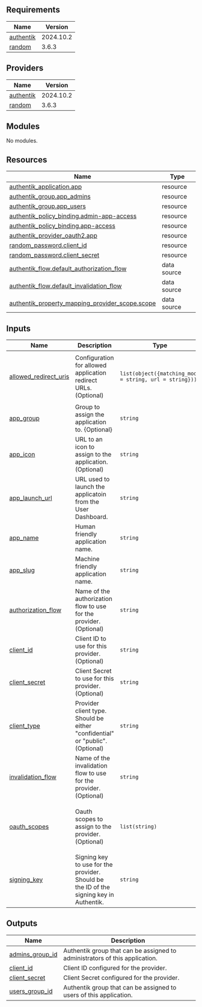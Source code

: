 ## Requirements

| Name | Version |
|------|---------|
| <a name="requirement_authentik"></a> [authentik](#requirement\_authentik) | 2024.10.2 |
| <a name="requirement_random"></a> [random](#requirement\_random) | 3.6.3 |

## Providers

| Name | Version |
|------|---------|
| <a name="provider_authentik"></a> [authentik](#provider\_authentik) | 2024.10.2 |
| <a name="provider_random"></a> [random](#provider\_random) | 3.6.3 |

## Modules

No modules.

## Resources

| Name | Type |
|------|------|
| [authentik_application.app](https://registry.terraform.io/providers/goauthentik/authentik/2024.10.2/docs/resources/application) | resource |
| [authentik_group.app_admins](https://registry.terraform.io/providers/goauthentik/authentik/2024.10.2/docs/resources/group) | resource |
| [authentik_group.app_users](https://registry.terraform.io/providers/goauthentik/authentik/2024.10.2/docs/resources/group) | resource |
| [authentik_policy_binding.admin-app-access](https://registry.terraform.io/providers/goauthentik/authentik/2024.10.2/docs/resources/policy_binding) | resource |
| [authentik_policy_binding.app-access](https://registry.terraform.io/providers/goauthentik/authentik/2024.10.2/docs/resources/policy_binding) | resource |
| [authentik_provider_oauth2.app](https://registry.terraform.io/providers/goauthentik/authentik/2024.10.2/docs/resources/provider_oauth2) | resource |
| [random_password.client_id](https://registry.terraform.io/providers/hashicorp/random/3.6.3/docs/resources/password) | resource |
| [random_password.client_secret](https://registry.terraform.io/providers/hashicorp/random/3.6.3/docs/resources/password) | resource |
| [authentik_flow.default_authorization_flow](https://registry.terraform.io/providers/goauthentik/authentik/2024.10.2/docs/data-sources/flow) | data source |
| [authentik_flow.default_invalidation_flow](https://registry.terraform.io/providers/goauthentik/authentik/2024.10.2/docs/data-sources/flow) | data source |
| [authentik_property_mapping_provider_scope.scope](https://registry.terraform.io/providers/goauthentik/authentik/2024.10.2/docs/data-sources/property_mapping_provider_scope) | data source |

## Inputs

| Name | Description | Type | Default | Required |
|------|-------------|------|---------|:--------:|
| <a name="input_allowed_redirect_uris"></a> [allowed\_redirect\_uris](#input\_allowed\_redirect\_uris) | Configuration for allowed application redirect URLs. (Optional) | `list(object({matching_mode = string, url = string}))` | <pre>[<br/>  {<br/>    "matching_mode": "regex",<br/>    "url": "https://.*.billv.ca/.*"<br/>  }<br/>]</pre> | no |
| <a name="input_app_group"></a> [app\_group](#input\_app\_group) | Group to assign the application to. {Optional} | `string` | `"Home Services"` | no |
| <a name="input_app_icon"></a> [app\_icon](#input\_app\_icon) | URL to an icon to assign to the application. (Optional) | `string` | `""` | no |
| <a name="input_app_launch_url"></a> [app\_launch\_url](#input\_app\_launch\_url) | URL used to launch the applicatoin from the User Dashboard. | `string` | n/a | yes |
| <a name="input_app_name"></a> [app\_name](#input\_app\_name) | Human friendly application name. | `string` | n/a | yes |
| <a name="input_app_slug"></a> [app\_slug](#input\_app\_slug) | Machine friendly application name. | `string` | n/a | yes |
| <a name="input_authorization_flow"></a> [authorization\_flow](#input\_authorization\_flow) | Name of the authorization flow to use for the provider. (Optional) | `string` | `"default-provider-authorization-implicit-consent"` | no |
| <a name="input_client_id"></a> [client\_id](#input\_client\_id) | Client ID to use for this provider. (Optional) | `string` | `""` | no |
| <a name="input_client_secret"></a> [client\_secret](#input\_client\_secret) | Client Secret to use for this provider. (Optional) | `string` | `""` | no |
| <a name="input_client_type"></a> [client\_type](#input\_client\_type) | Provider client type. Should be either "confidential" or "public". (Optional) | `string` | `"confidential"` | no |
| <a name="input_invalidation_flow"></a> [invalidation\_flow](#input\_invalidation\_flow) | Name of the invalidation flow to use for the provider. (Optional) | `string` | `"default-invalidation-flow"` | no |
| <a name="input_oauth_scopes"></a> [oauth\_scopes](#input\_oauth\_scopes) | Oauth scopes to assign to the provider. (Optional) | `list(string)` | <pre>[<br/>  "goauthentik.io/providers/oauth2/scope-email",<br/>  "goauthentik.io/providers/oauth2/scope-openid",<br/>  "goauthentik.io/providers/oauth2/scope-profile"<br/>]</pre> | no |
| <a name="input_signing_key"></a> [signing\_key](#input\_signing\_key) | Signing key to use for the provider. Should be the ID of the signing key in Authentik. | `string` | n/a | yes |

## Outputs

| Name | Description |
|------|-------------|
| <a name="output_admins_group_id"></a> [admins\_group\_id](#output\_admins\_group\_id) | Authentik group that can be assigned to administrators of this application. |
| <a name="output_client_id"></a> [client\_id](#output\_client\_id) | Client ID configured for the provider. |
| <a name="output_client_secret"></a> [client\_secret](#output\_client\_secret) | Client Secret configured for the provider. |
| <a name="output_users_group_id"></a> [users\_group\_id](#output\_users\_group\_id) | Authentik group that can be assigned to users of this application. |
